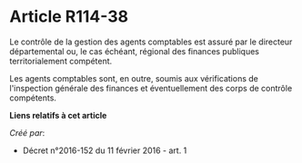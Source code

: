 # Article R114-38

Le contrôle de la gestion des agents comptables est assuré par le directeur départemental ou, le cas échéant, régional des
finances publiques territorialement compétent. 

Les agents comptables sont, en outre, soumis aux vérifications de l'inspection générale des finances et éventuellement des
corps de contrôle compétents.

**Liens relatifs à cet article**

_Créé par_:

  - Décret n°2016-152 du 11 février 2016 - art. 1
